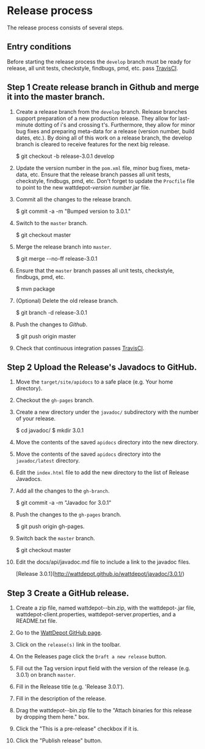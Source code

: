 # Release process

The release process consists of several steps.

## Entry conditions
Before starting the release process the `develop` branch must be 
ready for release, all unit tests, checkstyle, findbugs, pmd, etc. pass 
[TravisCI](https://travis-ci.org/).


## Step 1 Create release branch in Github and merge it into the master branch.

1. Create a release branch from the `develop` branch. Release branches support preparation of a 
new production release. They allow for last-minute dotting of i's and crossing t's. Furthermore,
they allow for minor bug fixes and preparing meta-data for a release (version number, build dates, 
etc.). By doing all of this work on a release branch, the develop branch is cleared to receive 
features for the next big release. 

    $ git checkout -b release-3.0.1 develop

2. Update the version number in the `pom.xml` file, minor bug fixes, meta-data, etc.  Ensure that the release branch 
passes all unit tests, checkstyle, findbugs, pmd, etc. Don't forget to update the `Procfile` file to point to the
new wattdepot-*version number*.jar file.

3. Commit all the changes to the release branch.

    $ git commit -a -m "Bumped version to 3.0.1."
    
4. Switch to the `master` branch.

    $ git checkout master

5. Merge the release branch into `master`.

    $ git merge --no-ff release-3.0.1

6. Ensure that the `master` branch passes all unit tests, checkstyle, findbugs, pmd, etc.

    $ mvn package

7. (Optional) Delete the old release branch.

    $ git branch -d release-3.0.1

8. Push the changes to *Github*.

    $ git push origin master
    
9. Check that continuous integration passes [TravisCI](https://travis-ci.org/).
  
## Step 2 Upload the Release's Javadocs to GitHub.
    
1. Move the `target/site/apidocs` to a safe place (e.g. Your home directory).

2. Checkout the `gh-pages` branch.
    
3. Create a new directory under the `javadoc/` subdirectory with the number of your release.
    
    $ cd javadoc/
    $ mkdir 3.0.1
        
4. Move the contents of the saved `apidocs` directory into the new directory.

4. Move the contents of the saved `apidocs` directory into the `javadoc/latest` directory.
    
5. Edit the `index.html` file to add the new directory to the list of Release Javadocs.
    
6. Add all the changes to the `gh-branch`.
    
    $ git commit -a -m "Javadoc for 3.0.1"
        
7. Push the changes to the `gh-pages` branch.
    
    $ git push origin gh-pages.
        
8. Switch back the `master` branch.
    
    $ git checkout master 
    
9. Edit the docs/api/javadoc.md file to include a link to the javadoc files.

    \[Release 3.0.1\](http://wattdepot.github.io/wattdepot/javadoc/3.0.1/)
    
    
## Step 3 Create a GitHub release.

1. Create a zip file, named wattdepot-<version>-bin.zip, with the wattdepot-<version>.jar file, wattdepot-client.properties, wattdepot-server.properties, and a README.txt file.  

2. Go to the [WattDepot GitHub page](https://github.com/wattdepot/wattdepot).

3. Click on the `release(s)` link in the toolbar.

4. On the Releases page click the `Draft a new release` button.

5. Fill out the Tag version input field with the version of the release (e.g. 3.0.1) on branch 
`master`.

6. Fill in the Release title (e.g. 'Release 3.0.1').

7. Fill in the description of the release.

8. Drag the wattdepot-<version>-bin.zip file to the "Attach binaries for
this release by dropping them here." box.

9. Click the "This is a pre-release" checkbox if it is.

10. Click the "Publish release" button.